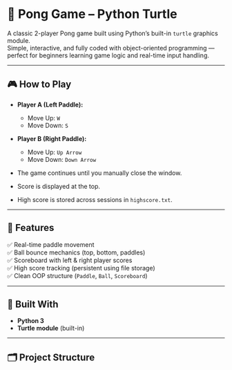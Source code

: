 # 🏓 Pong Game – Python Turtle

A classic 2-player Pong game built using Python’s built-in `turtle` graphics module.  
Simple, interactive, and fully coded with object-oriented programming — perfect for beginners learning game logic and real-time input handling.

---

## 🎮 How to Play

- **Player A (Left Paddle):**  
  - Move Up: `W`  
  - Move Down: `S`

- **Player B (Right Paddle):**  
  - Move Up: `Up Arrow`  
  - Move Down: `Down Arrow`

- The game continues until you manually close the window.
- Score is displayed at the top.
- High score is stored across sessions in `highscore.txt`.

---

## 🚀 Features

✅ Real-time paddle movement  
✅ Ball bounce mechanics (top, bottom, paddles)  
✅ Scoreboard with left & right player scores  
✅ High score tracking (persistent using file storage)  
✅ Clean OOP structure (`Paddle`, `Ball`, `Scoreboard`)

---

## 🧠 Built With

- **Python 3**
- **Turtle module** (built-in)

---

## 🗂️ Project Structure

